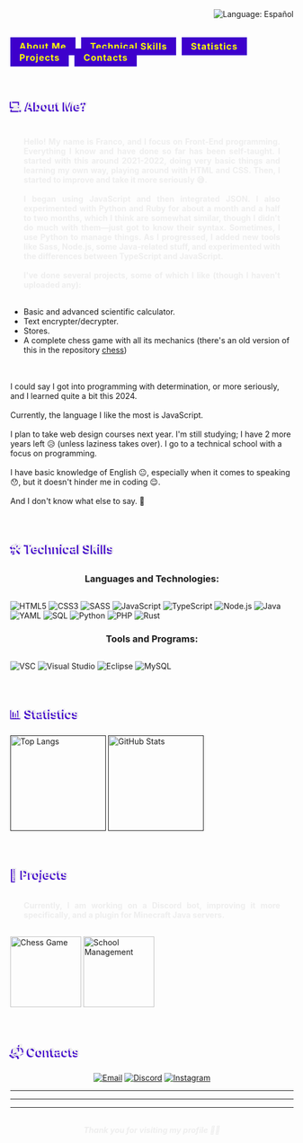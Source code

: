 <div align="right"><a href="README.md" style="text-decoration:none;"><img src="https://img.shields.io/badge/Language-ES-FFFF00?style=for-the-badge&logo=googletranslate&logoColor=FFFF00&color=FFFF00&labelColor=3E00CC" alt="Language: Español"></a></div>

# <a href="#capria1" style="background-color:#3E00CC;color:#FFFF00;font-weight:bold;font-size:1rem;letter-spacing:1px;padding:6px 16px;margin-right:10px;text-decoration:none;white-space:nowrap;">About Me</a><a href="#capria2" style="background-color:#3E00CC;color:#FFFF00;font-weight:bold;font-size:1rem;letter-spacing:1px;padding:6px 16px;margin-right:10px;text-decoration:none;white-space:nowrap;">Technical Skills</a><a href="#capria3" style="background-color:#3E00CC;color:#FFFF00;font-weight:bold;font-size:1rem;letter-spacing:1px;padding:6px 16px;margin-right:10px;text-decoration:none;white-space:nowrap;">Statistics</a><a href="#capria4" style="background-color:#3E00CC;color:#FFFF00;font-weight:bold;font-size:1rem;letter-spacing:1px;padding:6px 16px;margin-right:10px;text-decoration:none;white-space:nowrap;">Projects</a><a href="#capria5" style="background-color:#3E00CC;color:#FFFF00;font-weight:bold;font-size:1rem;letter-spacing:1px;padding:6px 16px;text-decoration:none;white-space:nowrap;">Contacts</a>

<section id="capria1" style="color:#eee;text-shadow:-2.35px 2.35px #3E00CC,-2.5px 2.5px #eee;margin-top:62px;">

# 💻 **About Me?**
</section>

<p style="text-align:left;padding:16.5px 23.8px;color:#eee;font-weight:bold;text-align: justify;">
Hello! My name is Franco, and I focus on Front-End programming. Everything I know and have done so far has been self-taught. I started with this around 2021-2022, doing very basic things and learning my own way, playing around with HTML and CSS. Then, I started to improve and take it more seriously 😅.
<br><br>
I began using JavaScript and then integrated JSON. I also experimented with Python and Ruby for about a month and a half to two months, which I think are somewhat similar, though I didn't do much with them—just got to know their syntax. Sometimes, I use Python to manage things. As I progressed, I added new tools like Sass, Node.js, some Java-related stuff, and experimented with the differences between TypeScript and JavaScript.
<br><br>
I've done several projects, some of which I like (though I haven't uploaded any):
<ul>
<li>Basic and advanced scientific calculator.</li>
<li>Text encrypter/decrypter.</li>
<li>Stores.</li>
<li>A complete chess game with all its mechanics (there's an old version of this in the repository <a href="https://github.com/FranchoLol/chess">chess</a>)</li>
</ul>
<br><br>
I could say I got into programming with determination, or more seriously, and I learned quite a bit this 2024.
<br><br>
Currently, the language I like the most is JavaScript.
<br><br>
I plan to take web design courses next year. I'm still studying; I have 2 more years left 😥 (unless laziness takes over). I go to a technical school with a focus on programming.
<br><br>
I have basic knowledge of English 😐, especially when it comes to speaking 😯, but it doesn't hinder me in coding 😌.
<br><br>
And I don't know what else to say. 🤙
</p>

<section id="capria2" style="color:#eee;text-shadow:-2.35px 2.35px #3E00CC,-2.5px 2.5px #eee;margin-top:62px;">

## 🛠️ **Technical Skills**
</section>

<div align="center">

### Languages and Technologies:
</div>

<span style="display:inline-block;">

![HTML5](https://img.shields.io/badge/HTML5-E34F26?style=for-the-badge&logo=html5&logoColor=white)
![CSS3](https://img.shields.io/badge/CSS3-1572B6?style=for-the-badge&logo=css3&logoColor=white)
![SASS](https://img.shields.io/badge/SASS-CC6699?style=for-the-badge&logo=sass&logoColor=white)
![JavaScript](https://img.shields.io/badge/JavaScript-F7DF1E?style=for-the-badge&logo=javascript&logoColor=black)
![TypeScript](https://img.shields.io/badge/TypeScript(few)-3178C6?style=for-the-badge&logo=typescript&logoColor=white)
![Node.js](https://img.shields.io/badge/Node.js(basic)-339933?style=for-the-badge&logo=nodedotjs&logoColor=white)
![Java](https://img.shields.io/badge/Java-007396?style=for-the-badge&logo=java&logoColor=white)
![YAML](https://img.shields.io/badge/YAML-000000?style=for-the-badge&logo=yaml&logoColor=white)
![SQL](https://img.shields.io/badge/SQL-4479A1?style=for-the-badge&logo=postgresql&logoColor=white)
![Python](https://img.shields.io/badge/Python(basic)-3776AB?style=for-the-badge&logo=python&logoColor=white)
![PHP](https://img.shields.io/badge/PHP(basic)-777BB4?style=for-the-badge&logo=php&logoColor=white)
![Rust](https://img.shields.io/badge/Rust(basic)-000000?style=for-the-badge&logo=rust&logoColor=white)
</span>

<div align="center">

### Tools and Programs:
</div>
<span style="display:inline-block;">

![VSC](https://img.shields.io/badge/VSC-0078D4?style=for-the-badge&logo=visualstudiocode&logoColor=white)
![Visual Studio](https://img.shields.io/badge/Visual_Studio-5C2D91?style=for-the-badge&logo=visualstudio&logoColor=white)
![Eclipse](https://img.shields.io/badge/Eclipse-2C2255?style=for-the-badge&logo=eclipseide&logoColor=white)
![MySQL](https://img.shields.io/badge/MySQL-4479A1?style=for-the-badge&logo=mysql&logoColor=white)
</span>

<section id="capria3" style="color:#eee;text-shadow:-2.35px 2.35px #3E00CC,-2.5px 2.5px #eee;margin-top:62px;">

## 📊 **Statistics**
</section>

<a href=""><img height=170px src="https://github-readme-stats.vercel.app/api/top-langs/?username=FranchoLol&layout=compact&theme=radical&bg_color=3E00CC&title_color=FFFF00&text_color=FFFF00&icon_color=FFFF00&hide_border=true" alt="Top Langs"></a>
<a href=""><img height=170px src="https://github-readme-stats.vercel.app/api?username=FranchoLol&show_icons=true&theme=radical&bg_color=3E00CC&title_color=FFFF00&text_color=FFFF00&icon_color=FFFF00&hide_border=true" alt="GitHub Stats"></a>

<section id="capria4" style="color:#eee;text-shadow:-2.35px 2.35px #3E00CC,-2.5px 2.5px #eee;margin-top:62px;">

## 🚀 **Projects**
</section>

<p style="text-align:left;padding:16.5px 23.8px;color:#eee;font-weight:bold;text-align: justify;">
Currently, I am working on a Discord bot, improving it more specifically, and a plugin for Minecraft Java servers.
</p>
<a href="https://github.com/FranchoLol/chess"><img height=126px src="https://github-readme-stats.vercel.app/api/pin/?username=FranchoLol&repo=chess&theme=radical&bg_color=3E00CC&title_color=FFFF00&text_color=FFFF00&icon_color=FFFF00&hide_border=true" alt="Chess Game"></a>
<a href="https://github.com/FranchoLol/eestn2"><img height=126px src="https://github-readme-stats.vercel.app/api/pin/?username=FranchoLol&repo=eestn2&theme=radical&bg_color=3E00CC&title_color=FFFF00&text_color=FFFF00&icon_color=FFFF00&hide_border=true" alt="School Management"></a>

<section id="capria5" style="color:#eee;text-shadow:-2.35px 2.35px #3E00CC,-2.5px 2.5px #eee;margin-top:62px;">

## 📬 **Contacts**
</section>
<div align="center">

[![Email](https://img.shields.io/badge/Email-EA4335?style=for-the-badge&logo=gmail&logoColor=white)](mailto:capriadev@gmail.com)
[![Discord](https://img.shields.io/badge/Discord-5865F2?style=for-the-badge&logo=discord&logoColor=white)](https://discord.com/users/francholol)
[![Instagram](https://img.shields.io/badge/Instagram-FF0069?style=for-the-badge&logo=instagram&logoColor=white)](https://instagram.com/capria_franco)
</div>

---
---
---
<p style="text-align:center;padding:16.5px 23.8px;color:#eee;font-weight:bold;">
  <i>Thank you for visiting my profile 💛💜</i>
</p>

